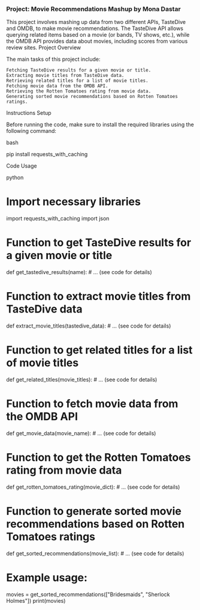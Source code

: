### Project: Movie Recommendations Mashup by Mona Dastar





This project involves mashing up data from two different APIs, TasteDive and OMDB, to make movie recommendations. The TasteDive API allows querying related items based on a movie (or bands, TV shows, etc.), while the OMDB API provides data about movies, including scores from various review sites.
Project Overview

The main tasks of this project include:

    Fetching TasteDive results for a given movie or title.
    Extracting movie titles from TasteDive data.
    Retrieving related titles for a list of movie titles.
    Fetching movie data from the OMDB API.
    Retrieving the Rotten Tomatoes rating from movie data.
    Generating sorted movie recommendations based on Rotten Tomatoes ratings.

Instructions
Setup

Before running the code, make sure to install the required libraries using the following command:

bash

pip install requests_with_caching

Code Usage

python

# Import necessary libraries
import requests_with_caching
import json

# Function to get TasteDive results for a given movie or title
def get_tastedive_results(name):
    # ... (see code for details)

# Function to extract movie titles from TasteDive data
def extract_movie_titles(tastedive_data):
    # ... (see code for details)

# Function to get related titles for a list of movie titles
def get_related_titles(movie_titles):
    # ... (see code for details)

# Function to fetch movie data from the OMDB API
def get_movie_data(movie_name):
    # ... (see code for details)

# Function to get the Rotten Tomatoes rating from movie data
def get_rotten_tomatoes_rating(movie_dict):
    # ... (see code for details)

# Function to generate sorted movie recommendations based on Rotten Tomatoes ratings
def get_sorted_recommendations(movie_list):
    # ... (see code for details)

# Example usage:
movies = get_sorted_recommendations(["Bridesmaids", "Sherlock Holmes"])
print(movies)